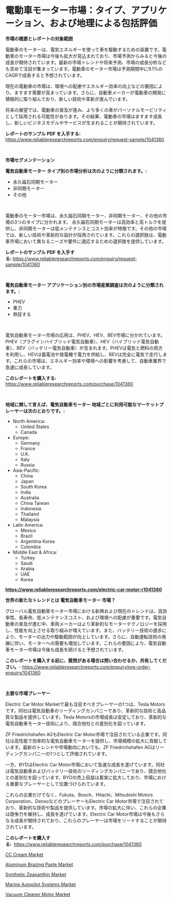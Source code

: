 <p><h1>電動車モーター市場：タイプ、アプリケーション、および地理による包括評価</h1></p><p><strong>市場の概要とレポートの対象範囲</strong></p>
<p><p>電動車のモーターは、電気エネルギーを使って車を駆動するための装置です。電動車のモーター市場は今後も拡大が見込まれており、市場予測からみると今後の成長が期待されています。最新の市場トレンドや将来予測、市場の成長分析なども含めて注目が集まっています。電動車のモーター市場は予測期間中に9.1%のCAGRで成長すると予想されています。</p><p>現在の電動車の市場は、環境への配慮やエネルギー効率の向上などの要因により、ますます需要が高まっています。さらに、自動車メーカーが電動車の開発に積極的に取り組んでおり、新しい技術や革新が進んでいます。</p><p>将来の展望では、電動車の普及が進み、より多くの車がパーソナルモービリティとして採用される可能性があります。その結果、電動車の市場はますます成長し、新しいビジネスモデルやサービスが生まれることが期待されています。</p></p>
<p><strong>レポートのサンプル PDF を入手する:</strong> <a href="https://www.reliableresearchreports.com/enquiry/request-sample/1041360">https://www.reliableresearchreports.com/enquiry/request-sample/1041360</a></p>
<p>&nbsp;</p>
<p><strong>市場セグメンテーション</strong></p>
<p><strong>電気自動車モーター タイプ別の市場分析は次のように分類されます。:</strong></p>
<p><ul><li>永久磁石同期モーター</li><li>非同期モーター</li><li>その他</li></ul></p>
<p>&nbsp;</p>
<p><p>電動車のモーター市場は、永久磁石同期モーター、非同期モーター、その他の市場の3つのタイプに分かれます。 永久磁石同期モーターは高効率と高トルクを提供し、非同期モーターは低メンテナンスとコスト効率が特徴です。その他の市場では、新しい技術や革新的な設計が採用されています。これらの選択肢は、電動車市場において異なるニーズや要件に適応するための選択肢を提供しています。</p></p>
<p><strong>レポートのサンプル PDF を入手する:</strong>&nbsp;<a href="https://www.reliableresearchreports.com/enquiry/request-sample/1041360">https://www.reliableresearchreports.com/enquiry/request-sample/1041360</a></p>
<p>&nbsp;</p>
<p><strong> 電気自動車モーター アプリケーション別の市場産業調査は次のように分類されます。:</strong></p>
<p><ul><li>PHEV</li><li>重力</li><li>熱狂する</li></ul></p>
<p>&nbsp;</p>
<p><p>電気自動車モーター市場の応用は、PHEV、HEV、BEV市場に分かれています。PHEV（プラグインハイブリッド電気自動車）、HEV（ハイブリッド電気自動車）、BEV（バッテリー電気自動車）が含まれます。PHEVは電気と燃料の両方を利用し、HEVは蓄電池や発電機で電力を供給し、BEVは完全に電気で走行します。これらの市場は、エネルギー効率や環境への影響を考慮して、自動車業界で急速に成長しています。</p></p>
<p><strong>このレポートを購入する:</strong>&nbsp; <a href="https://www.reliableresearchreports.com/purchase/1041360">https://www.reliableresearchreports.com/purchase/1041360</a></p>
<p>&nbsp;</p>
<p><strong>地域に関して言えば、電気自動車モーター 地域ごとに利用可能なマーケットプレーヤーは次のとおりです。:</strong></p>
<p><ul>
    <li>
        North America:
        <ul>
            <li>United States</li>
            <li>Canada</li>
        </ul>
    </li>
    <li>
        Europe:
        <ul>
            <li>Germany</li>
            <li>France</li>
            <li>U.K.</li>
            <li>Italy</li>
            <li>Russia</li>
        </ul>
    </li>
    <li>
        Asia-Pacific:
        <ul>
            <li>China</li>
            <li>Japan</li>
            <li>South Korea</li>
            <li>India</li>
            <li>Australia</li>
            <li>China Taiwan</li>
            <li>Indonesia</li>
            <li>Thailand</li>
            <li>Malaysia</li>
        </ul>
    </li>
    <li>
        Latin America:
        <ul>
            <li>Mexico</li>
            <li>Brazil</li>
            <li>Argentina Korea</li>
            <li>Colombia</li>
        </ul>
    </li>
    <li>
        Middle East & Africa:
        <ul>
            <li>Turkey</li>
            <li>Saudi</li>
            <li>Arabia</li>
            <li>UAE</li>
            <li>Korea</li>
        </ul>
    </li>
    </ul></p>
<p><strong><a href="https://www.reliableresearchreports.com/electric-car-motor-r1041360">https://www.reliableresearchreports.com/electric-car-motor-r1041360</a></strong>&nbsp;</p>
<p><strong>世界の新たなトレンドとは 電気自動車モーター 市場？</strong></p>
<p><p>グローバル電気自動車モーター市場における新興および現在のトレンドは、高効率性、長寿命、低メンテナンスコスト、および環境への配慮が重要です。電気自動車の普及が進む中、車両メーカーはより革新的なモーターテクノロジーを採用し、性能を向上させる取り組みが増えています。また、バッテリー技術の進歩により、モーターの出力や駆動範囲が向上しています。さらに、自動運転技術の発展に伴い、モーターへの需要も増加しています。これらの要因により、電気自動車モーター市場は今後も成長を続けると予想されています。</p></p>
<p><strong>このレポートを購入する前に、質問がある場合は問い合わせるか、共有してください。</strong>- <a href="https://www.reliableresearchreports.com/enquiry/pre-order-enquiry/1041360">https://www.reliableresearchreports.com/enquiry/pre-order-enquiry/1041360</a></p>
<p>&nbsp;</p>
<p><strong>主要な市場プレーヤー</strong></p>
<p><p>Electric Car Motor Marketで最も注目すべきプレーヤーの1つは、Tesla Motorsです。同社は電気自動車のリーディングカンパニーであり、革新的な技術と高品質な製品を提供しています。Tesla Motorsの市場成長は安定しており、革新的な電気自動車モーター技術により、競合他社との差別化を図っています。</p><p>ZF Friedrichshafen AGもElectric Car Motor市場で注目されている企業です。同社は高性能で効率的な電気自動車モーターを提供し、市場規模の拡大に貢献しています。最新のトレンドや市場動向においても、ZF Friedrichshafen AGはリーディングカンパニーの1つとして評価されています。</p><p>一方、BYDはElectric Car Motor市場において急速な成長を遂げています。同社は電気自動車およびバッテリー技術のリーディングカンパニーであり、競合他社との差別化を図っています。BYDの売上収益は着実に拡大しており、市場における重要なプレーヤーとして位置づけられています。</p><p>これらの企業だけでなく、Fukuta、Bosch、Hitachi、Mitsubishi Motors Corporation、DensoなどのプレーヤーもElectric Car Motor市場で注目されており、革新的な技術や製品を提供しています。市場の拡大に伴い、これらの企業は競争力を維持し、成長を遂げています。Electric Car Motor市場は今後もさらなる成長が期待されており、これらのプレーヤーは市場をリードすることが期待されています。</p></p>
<p><strong>このレポートを購入する:</strong>&nbsp;&nbsp;<a href="https://www.reliableresearchreports.com/purchase/1041360">https://www.reliableresearchreports.com/purchase/1041360</a></p>
<p><p><a href="https://issuu.com/reportprime-2/docs/cc-cream-market-size-2030.pptx">CC Cream Market</a></p><p><a href="https://gentle-editor-9db.notion.site/Aluminum-Brazing-Paste-Market-Provides-a-Comprehensive-Analysis-Including-a-Macro-Overview-of-the-Ma-7882518bccf94feb97bb51474f1396a4">Aluminum Brazing Paste Market</a></p><p><a href="https://issuu.com/reportprime-2/docs/synthetic-zeaxanthin-market-size-2030.pptx">Synthetic Zeaxanthin Market</a></p><p><a href="https://view.publitas.com/reportprime-1/global-marine-autopilot-systems-market-size-and-market-trends-insights-and-projections-from-2024-to-2031/">Marine Autopilot Systems Market</a></p><p><a href="https://github.com/julyju69/Market-Research-Report-List-2/blob/main/vacuum-cleaner-motor-market.md">Vacuum Cleaner Motor Market</a></p></p>